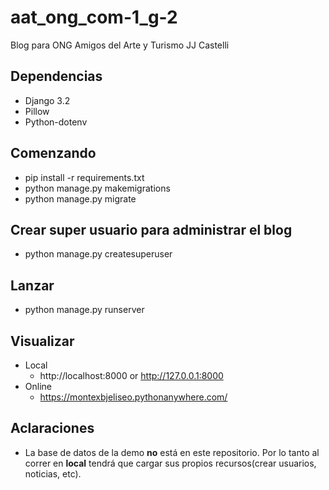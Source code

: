 # aat_ong_com-1_g-2
Blog para ONG Amigos del Arte y Turismo JJ Castelli

## Dependencias
- Django 3.2
- Pillow
- Python-dotenv

## Comenzando
- pip install -r requirements.txt
- python manage.py makemigrations
- python manage.py migrate

## Crear super usuario para administrar el blog
- python manage.py createsuperuser

## Lanzar
- python manage.py runserver

## Visualizar
- Local
  - http://localhost:8000 or http://127.0.0.1:8000
- Online
  - https://montexbjeliseo.pythonanywhere.com/

## Aclaraciones
- La base de datos de la demo __no__ está en este repositorio. Por lo tanto al correr en __local__ tendrá que cargar sus propios recursos(crear usuarios, noticias, etc).
